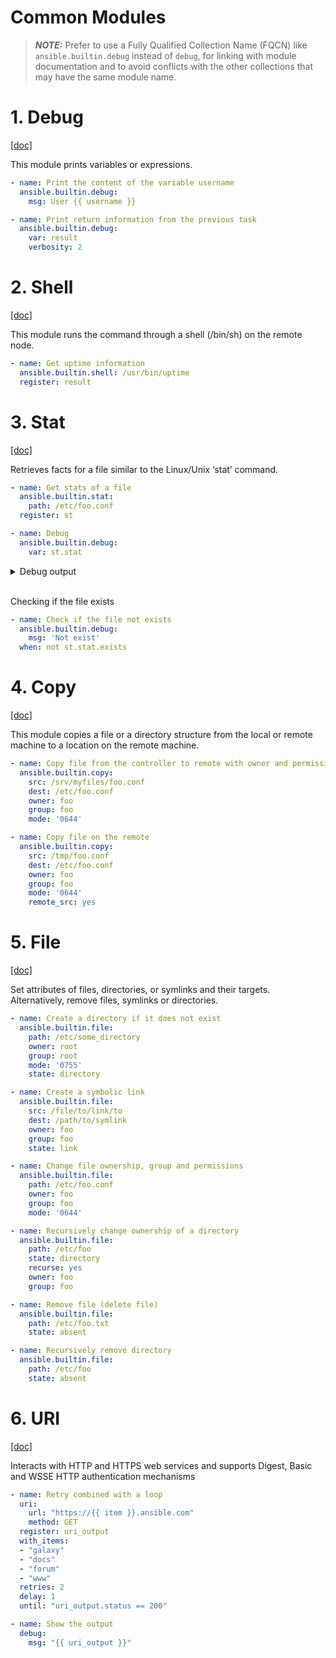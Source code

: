 # Common Modules

> **_NOTE:_** Prefer to use a Fully Qualified Collection Name (FQCN) like `ansible.builtin.debug` instead of `debug`, for linking with module documentation and to avoid conflicts with the other collections that may have the same module name.

# 1. Debug

[[doc]](https://docs.ansible.com/ansible/latest/collections/ansible/builtin/debug_module.html)

This module prints variables or expressions.

```yaml
- name: Print the content of the variable username
  ansible.builtin.debug:
    msg: User {{ username }}
```

```yaml
- name: Print return information from the previous task
  ansible.builtin.debug:
    var: result
    verbosity: 2
```

# 2. Shell

[[doc]](https://docs.ansible.com/ansible/latest/collections/ansible/builtin/shell_module.html)

This module runs the command through a shell (/bin/sh) on the remote node.

```yaml
- name: Get uptime information
  ansible.builtin.shell: /usr/bin/uptime
  register: result
```

# 3. Stat

[[doc]](https://docs.ansible.com/ansible/latest/collections/ansible/builtin/stat_module.html)

Retrieves facts for a file similar to the Linux/Unix ‘stat’ command.

```yaml
- name: Get stats of a file
  ansible.builtin.stat:
    path: /etc/foo.conf
  register: st

- name: Debug
  ansible.builtin.debug:
    var: st.stat
```

<details>

<summary>Debug output</summary>

```json
ok: [localhost] => {
    "st.stat": {
        "atime": 1721699571.7296615,
        "attr_flags": "",
        "attributes": [],
        "block_size": 4096,
        "blocks": 0,
        "charset": "us-ascii",
        "checksum": "f572d396fae9206628714fb2ce00f72e94f2258f",
        "ctime": 1721699571.7296615,
        "dev": 2,
        "device_type": 0,
        "executable": false,
        "exists": true,
        "gid": 1000,
        "gr_name": "leo",
        "inode": 10133099162624209,
        "isblk": false,
        "ischr": false,
        "isdir": false,
        "isfifo": false,
        "isgid": false,
        "islnk": false,
        "isreg": true,
        "issock": false,
        "isuid": false,
        "mimetype": "text/plain",
        "mode": "0644",
        "mtime": 1721699571.7296615,
        "nlink": 1,
        "path": "/home/leo/foo.conf",
        "pw_name": "leo",
        "readable": true,
        "rgrp": true,
        "roth": true,
        "rusr": true,
        "size": 6,
        "uid": 1000,
        "version": null,
        "wgrp": false,
        "woth": false,
        "writeable": true,
        "wusr": true,
        "xgrp": false,
        "xoth": false,
        "xusr": false
    }
}
```

</details>

</br>

Checking if the file exists

```yaml
- name: Check if the file not exists
  ansible.builtin.debug:
    msg: 'Not exist'
  when: not st.stat.exists
```

# 4. Copy

[[doc]](https://docs.ansible.com/ansible/latest/collections/ansible/builtin/copy_module.html)

This module copies a file or a directory structure from the local or remote machine to a location on the remote machine.

```yaml
- name: Copy file from the controller to remote with owner and permissions
  ansible.builtin.copy:
    src: /srv/myfiles/foo.conf
    dest: /etc/foo.conf
    owner: foo
    group: foo
    mode: '0644'

- name: Copy file on the remote
  ansible.builtin.copy:
    src: /tmp/foo.conf
    dest: /etc/foo.conf
    owner: foo
    group: foo
    mode: '0644'
    remote_src: yes
```

# 5. File

[[doc]](https://docs.ansible.com/ansible/latest/collections/ansible/builtin/file_module.html)

Set attributes of files, directories, or symlinks and their targets. Alternatively, remove files, symlinks or directories.

```yaml
- name: Create a directory if it does not exist
  ansible.builtin.file:
    path: /etc/some_directory
    owner: root
    group: root
    mode: '0755'
    state: directory

- name: Create a symbolic link
  ansible.builtin.file:
    src: /file/to/link/to
    dest: /path/to/symlink
    owner: foo
    group: foo
    state: link

- name: Change file ownership, group and permissions
  ansible.builtin.file:
    path: /etc/foo.conf
    owner: foo
    group: foo
    mode: '0644'

- name: Recursively change ownership of a directory
  ansible.builtin.file:
    path: /etc/foo
    state: directory
    recurse: yes
    owner: foo
    group: foo

- name: Remove file (delete file)
  ansible.builtin.file:
    path: /etc/foo.txt
    state: absent

- name: Recursively remove directory
  ansible.builtin.file:
    path: /etc/foo
    state: absent
```

# 6. URI

[[doc]](https://docs.ansible.com/ansible/latest/collections/ansible/builtin/uri_module.html)

Interacts with HTTP and HTTPS web services and supports Digest, Basic and WSSE HTTP authentication mechanisms

```yaml
- name: Retry combined with a loop
  uri:
    url: "https://{{ item }}.ansible.com"
    method: GET
  register: uri_output
  with_items:
  - "galaxy"
  - "docs"
  - "forum"
  - "www"
  retries: 2
  delay: 1
  until: "uri_output.status == 200"

- name: Show the output
  debug:
    msg: "{{ uri_output }}"
```